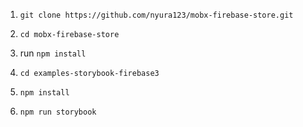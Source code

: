 1. `git clone https://github.com/nyura123/mobx-firebase-store.git`

1. `cd mobx-firebase-store`

1. run `npm install`

1. `cd examples-storybook-firebase3`

1. `npm install`

1. `npm run storybook`
